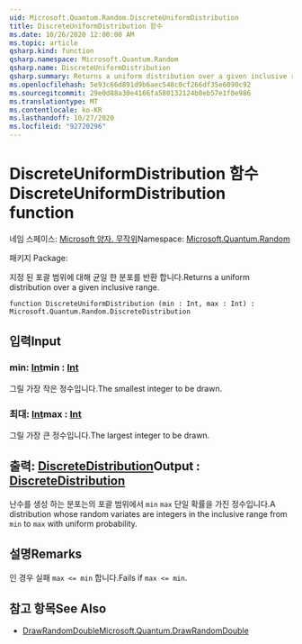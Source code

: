 ```yaml
---
uid: Microsoft.Quantum.Random.DiscreteUniformDistribution
title: DiscreteUniformDistribution 함수
ms.date: 10/26/2020 12:00:00 AM
ms.topic: article
qsharp.kind: function
qsharp.namespace: Microsoft.Quantum.Random
qsharp.name: DiscreteUniformDistribution
qsharp.summary: Returns a uniform distribution over a given inclusive range.
ms.openlocfilehash: 5e93c66d891d9b6aec548c0cf266df35e6090c92
ms.sourcegitcommit: 29e0d88a30e4166fa580132124b0eb57e1f0e986
ms.translationtype: MT
ms.contentlocale: ko-KR
ms.lasthandoff: 10/27/2020
ms.locfileid: "92720296"
---
```

# <a name="discreteuniformdistribution-function"></a><span data-ttu-id="31786-102">DiscreteUniformDistribution 함수</span><span class="sxs-lookup"><span data-stu-id="31786-102">DiscreteUniformDistribution function</span></span>

<span data-ttu-id="31786-103">네임 스페이스: [Microsoft 양자. 무작위](xref:Microsoft.Quantum.Random)</span><span class="sxs-lookup"><span data-stu-id="31786-103">Namespace: [Microsoft.Quantum.Random](xref:Microsoft.Quantum.Random)</span></span>

<span data-ttu-id="31786-104">패키지 [](https://nuget.org/packages/)</span><span class="sxs-lookup"><span data-stu-id="31786-104">Package: [](https://nuget.org/packages/)</span></span>


<span data-ttu-id="31786-105">지정 된 포괄 범위에 대해 균일 한 분포를 반환 합니다.</span><span class="sxs-lookup"><span data-stu-id="31786-105">Returns a uniform distribution over a given inclusive range.</span></span>

```qsharp
function DiscreteUniformDistribution (min : Int, max : Int) : Microsoft.Quantum.Random.DiscreteDistribution
```


## <a name="input"></a><span data-ttu-id="31786-106">입력</span><span class="sxs-lookup"><span data-stu-id="31786-106">Input</span></span>

### <a name="min--int"></a><span data-ttu-id="31786-107">min: [Int](xref:microsoft.quantum.lang-ref.int)</span><span class="sxs-lookup"><span data-stu-id="31786-107">min : [Int](xref:microsoft.quantum.lang-ref.int)</span></span>

<span data-ttu-id="31786-108">그릴 가장 작은 정수입니다.</span><span class="sxs-lookup"><span data-stu-id="31786-108">The smallest integer to be drawn.</span></span>


### <a name="max--int"></a><span data-ttu-id="31786-109">최대: [Int](xref:microsoft.quantum.lang-ref.int)</span><span class="sxs-lookup"><span data-stu-id="31786-109">max : [Int](xref:microsoft.quantum.lang-ref.int)</span></span>

<span data-ttu-id="31786-110">그릴 가장 큰 정수입니다.</span><span class="sxs-lookup"><span data-stu-id="31786-110">The largest integer to be drawn.</span></span>



## <a name="output--discretedistribution"></a><span data-ttu-id="31786-111">출력: [DiscreteDistribution](xref:Microsoft.Quantum.Random.DiscreteDistribution)</span><span class="sxs-lookup"><span data-stu-id="31786-111">Output : [DiscreteDistribution](xref:Microsoft.Quantum.Random.DiscreteDistribution)</span></span>

<span data-ttu-id="31786-112">난수를 생성 하는 분포는의 포괄 범위에서 `min` `max` 단일 확률을 가진 정수입니다.</span><span class="sxs-lookup"><span data-stu-id="31786-112">A distribution whose random variates are integers in the inclusive range from `min` to `max` with uniform probability.</span></span>

## <a name="remarks"></a><span data-ttu-id="31786-113">설명</span><span class="sxs-lookup"><span data-stu-id="31786-113">Remarks</span></span>

<span data-ttu-id="31786-114">인 경우 실패 `max <= min` 합니다.</span><span class="sxs-lookup"><span data-stu-id="31786-114">Fails if `max <= min`.</span></span>

## <a name="see-also"></a><span data-ttu-id="31786-115">참고 항목</span><span class="sxs-lookup"><span data-stu-id="31786-115">See Also</span></span>

- [<span data-ttu-id="31786-116">DrawRandomDouble</span><span class="sxs-lookup"><span data-stu-id="31786-116">Microsoft.Quantum.DrawRandomDouble</span></span>](xref:Microsoft.Quantum.DrawRandomDouble)